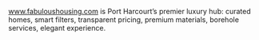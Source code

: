 www.fabuloushousing.com is Port Harcourt’s premier luxury hub: curated homes, smart filters, transparent pricing, premium materials, borehole services, elegant experience.
